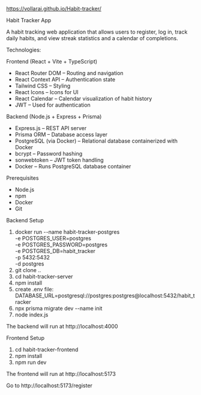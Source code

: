 https://vollarai.github.io/Habit-tracker/

Habit Tracker App

A habit tracking web application that allows users to register, log in, track daily habits, and view streak statistics and a calendar of completions.

Technologies:

Frontend (React + Vite + TypeScript)
- React Router DOM – Routing and navigation
- React Context API – Authentication state
- Tailwind CSS – Styling
- React Icons – Icons for UI
- React Calendar – Calendar visualization of habit history
- JWT – Used for authentication

Backend (Node.js + Express + Prisma)
- Express.js – REST API server
- Prisma ORM – Database access layer
- PostgreSQL (via Docker) – Relational database containerized with Docker
- bcrypt – Password hashing
- sonwebtoken – JWT token handling
- Docker – Runs PostgreSQL database container

Prerequisites

- Node.js
- npm
- Docker
- Git

Backend Setup
1. docker run --name habit-tracker-postgres \
  -e POSTGRES_USER=postgres \
  -e POSTGRES_PASSWORD=postgres \
  -e POSTGRES_DB=habit_tracker \
  -p 5432:5432 \
  -d postgres
2. git clone ..
3. cd habit-tracker-server
4. npm install
5. create .env file:
    DATABASE_URL=postgresql://postgres:postgres@localhost:5432/habit_tracker
6. npx prisma migrate dev --name init
7. node index.js

The backend will run at http://localhost:4000

Frontend Setup
1. cd habit-tracker-frontend
2. npm install
3. npm run dev

The frontend will run at http://localhost:5173

Go to http://localhost:5173/register
